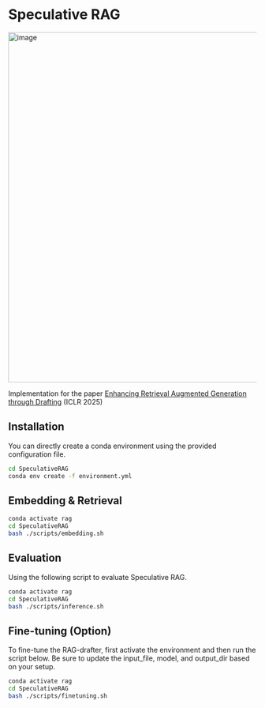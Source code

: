# Speculative RAG
<img width="1248" height="709" alt="image" src="https://github.com/user-attachments/assets/d020fdad-0e69-42c1-a95b-905cf913009d" />

Implementation for the paper [Enhancing Retrieval Augmented Generation through Drafting](https://arxiv.org/abs/2407.08223) (ICLR 2025)

## Installation
You can directly create a conda environment using the provided configuration file.
```bash
cd SpeculativeRAG
conda env create -f environment.yml
```

## Embedding & Retrieval
```bash
conda activate rag
cd SpeculativeRAG
bash ./scripts/embedding.sh
```

## Evaluation
Using the following script to evaluate Speculative RAG.
```bash
conda activate rag
cd SpeculativeRAG
bash ./scripts/inference.sh
```

## Fine-tuning (Option)
To fine-tune the RAG-drafter, first activate the environment and then run the script below. Be sure to update the input_file, model, and output_dir based on your setup.
```bash
conda activate rag
cd SpeculativeRAG
bash ./scripts/finetuning.sh
```
